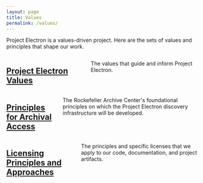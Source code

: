 ```yaml
---
layout: page
title: Values
permalink: /values/
---
```


Project Electron is a values-driven project. Here are the sets of values and principles that shape our work.

<div class="container">
  <div class= "twelve columns card">
    <h2>
      <a href="/project-values/">Project Electron Values</a>
    </h2>
    <p>The values that guide and inform Project Electron.</p>
  </div>
</div>

<div class="container equal-height">
  <div class= "six columns card">
    <h2>
      <a href="/archival-access-values/">Principles for Archival Access</a>
    </h2>
    <p>The Rockefeller Archive Center's foundational principles on which the Project Electron discovery infrastructure will be developed.</p>
  </div>

  <div class= "six columns card">
    <h2>
      <a href="/licensing-principles/">Licensing Principles and Approaches</a>
    </h2>
    <p>The principles and specific licenses that we apply to our code, documentation, and project artifacts.</p>
  </div>
</div>
